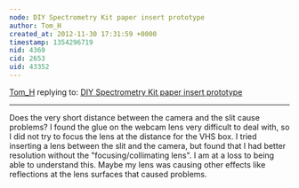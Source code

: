 ```yaml
---
node: DIY Spectrometry Kit paper insert prototype
author: Tom_H
created_at: 2012-11-30 17:31:59 +0000
timestamp: 1354296719
nid: 4369
cid: 2653
uid: 43352
---
```




[Tom_H](../profile/Tom_H) replying to: [DIY Spectrometry Kit paper insert prototype](../notes/warren/10-12-2012/diy-spectrometry-kit-insert-prototype)

----
Does the very short distance between the camera and the slit cause problems?
I found the glue on the webcam lens very difficult to deal with, so I did not try to focus the lens at the distance for the VHS box. I tried inserting a lens between the slit and the camera, but found that I had better resolution without the "focusing/collimating lens".  I am at a loss to being able to understand this.  Maybe my lens was causing other effects like reflections at the lens surfaces that caused problems.